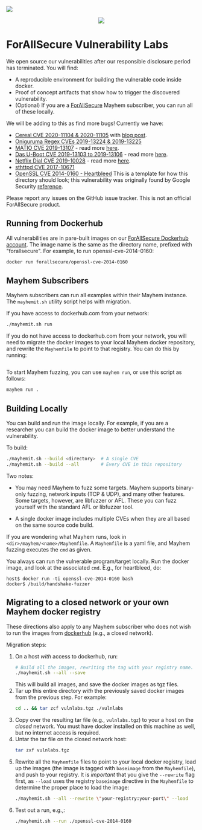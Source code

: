 ![](https://github.com/forallsecure/vulnerabilitieslab/workflows/Published%20on%20Dockerhub/badge.svg)

<p align="center">
 <img src="https://github.com/forallsecure/vulnerabilitieslab/blob/master/_images/mayhem.png">
</p>

# ForAllSecure Vulnerability Labs

We open source our vulnerabilities after our responsible disclosure
period has terminated. You will find:

 * A reproducible environment for building the vulnerable code inside
   docker.
 * Proof of concept artifacts that show how to trigger the discovered
   vulnerability.
 * (Optional) If you are a [ForAllSecure](https://forallsecure.com) Mayhem subscriber, you can
   run all of these locally.

We will be adding to this as find more bugs! Currently we have:

 * [Cereal CVE 2020-11104 & 2020-11105](https://github.com/ForAllSecure/VulnerabilitiesLab/tree/master/cereal-cve-2020-11104-11105)
   with [blog post](https://blog.forallsecure.com/uncovering-memory-defects-in-cereal).
 * [Oniguruma Regex CVEs 2019-13224 & 2019-13225](https://github.com/ForAllSecure/VulnerabilitiesLab/tree/master/oniguruma-cve-2019-13224-13225)
 * [MATIO CVE 2019-13107](https://github.com/ForAllSecure/VulnerabilitiesLab/tree/master/matio-cve-2019-13107) - read more [here](https://blog.forallsecure.com/analyzing-matio-and-stb_vorbis-libraries-with-mayhem).
 * [Das U-Boot CVE 2019-13103 to 2019-13106](https://github.com/ForAllSecure/VulnerabilitiesLab/tree/master/uboot-cve-2019-13103-13106) - read more [here](https://blog.forallsecure.com/forallsecure-uncovers-critical-vulnerabilities-in-das-u-boot).
 * [Netflix Dial CVE 2019-10028](https://github.com/ForAllSecure/VulnerabilitiesLab/tree/master/netflix-cve-2019-10028) - read more [here](https://blog.forallsecure.com/forallsecure-uncovers-vulnerability-in-netflix-dial-software).
 * [sthttpd CVE 2017-10671](https://github.com/ForAllSecure/VulnerabilitiesLab/tree/master/sthttpd-cve-2017-10671)
 * [OpenSSL CVE 2014-0160 - Heartbleed](https://github.com/ForAllSecure/VulnerabilitiesLab/tree/master/openssl-cve-2014-0160)
   This is a template for how this directory should look; this
   vulnerability was originally found by Google Security [reference](https://heartbleed.com/).

Please report any issues on the GitHub issue tracker. This is not an
official ForAllSecure product.

## Running from Dockerhub

All vulnerabilities are in pare-built images on our [ForAllSecure
Dockerhub account](https://hub.docker.com/orgs/forallsecure). The
image name is the same as the directory name, prefixed with
"forallsecure".  For example, to run openssl-cve-2014-0160:
```bash
docker run forallsecure/openssl-cve-2014-0160
```

## Mayhem Subscribers

Mayhem subscribers can run all examples within their Mayhem
instance. The `mayhemit.sh` utility script helps with migration.


If you have access to dockerhub.com from your network:
```bash
./mayhemit.sh run
```

If you do not have access to dockerhub.com from your network, you will
need to migrate the docker images to your local Mayhem docker
repository, and rewrite the `Mayhemfile` to point to that registry.
You can do this by running:
```bash
```

To start Mayhem fuzzing, you can use `mayhem run`, or use this script
as follows:

```bash
mayhem run .
```


## Building Locally

You can build and run the image locally. For example, if you are a
researcher you can build the docker image to better understand the
vulnerability.

To build:
```bash
./mayhemit.sh --build <directory>  # A single CVE
./mayhemit.sh --build --all        # Every CVE in this repository
```

Two notes:
  *  You may need Mayhem to fuzz some targets. Mayhem supports
  binary-only fuzzing, network inputs (TCP & UDP), and many other
  features.  Some targets, however, are libfuzzer or AFL.  These you
  can fuzz yourself with the standard AFL or libfuzzer tool.

  * A single docker image includes multiple CVEs when they are all
    based on the same source code build.

If you are wondering what Mayhem runs, look in
`<dir>/mayhem/<name>/Mayhemfile`. A `Mayhemfile` is a yaml file, and
Mayhem fuzzing executes the `cmd` as given.

You always can run the vulnerable program/target locally. Run the
docker image, and look at the associated `cmd`. E.g., for heartbleed,
do:
```
host$ docker run -ti openssl-cve-2014-0160 bash
docker$ /build/handshake-fuzzer
```

## Migrating to a closed network or your own Mayhem docker registry

These directions also apply to any Mayhem subscriber who does not wish
to run the images from  [dockerhub](https://docker.com) (e.g., a
closed network).

Migration steps:

  1. On a host *with* access to dockerhub, run:
     ```bash
     # Build all the images, rewriting the tag with your registry name.
     ./mayhemit.sh --all --save
     ```
     This will build all images, and save the docker images as tgz files.
  2. Tar up this entire directory *with* the previously saved docker
     images from the previous step. For example:
     ```bash
     cd .. && tar zcf vulnlabs.tgz ./vulnlabs
     ```
  3. Copy over the resulting tar file (e.g., `vulnlabs.tgz`) to your
     a host on the *closed* network. You must have docker installed on
     this machine as well, but no internet access is required.
  4. Untar the tar file on the closed network host:
     ```bash
     tar zxf vulnlabs.tgz
     ```
  4. Rewrite all the `Mayhemfile` files to point to your local docker
     registry, load up the images (the image is tagged with
     `baseimage` from the `Mayhemfile`), and push to your registry. It
     is *important* that you give the `--rewrite` flag first, as
     `--load` uses the registry `baseimage` directive in the
     `Mayhemfile` to determine the proper place to load the image:
     ```bash
     ./mayhemit.sh --all --rewrite \"your-registry:your-port\" --load
     ```
  5. Test out a run, e.g.,:
     ```bash
     ./mayhemit.sh --run ./openssl-cve-2014-0160
     ```

